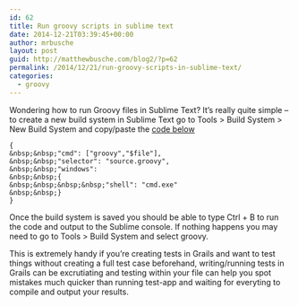 ```yaml
---
id: 62
title: Run groovy scripts in sublime text
date: 2014-12-21T03:39:45+00:00
author: mrbusche
layout: post
guid: http://matthewbusche.com/blog2/?p=62
permalink: /2014/12/21/run-groovy-scripts-in-sublime-text/
categories:
  - groovy
---
```

Wondering how to run Groovy files in Sublime Text? It&#8217;s really quite simple &#8211; to create a new build system in Sublime Text go to Tools > Build System > New Build System and copy/paste the [code below](https://gist.github.com/kdabir/2203530)

    {
    &nbsp;&nbsp;"cmd": ["groovy","$file"],
    &nbsp;&nbsp;"selector": "source.groovy",
    &nbsp;&nbsp;"windows":
    &nbsp;&nbsp;{
    &nbsp;&nbsp;&nbsp;&nbsp;"shell": "cmd.exe"
    &nbsp;&nbsp;}
    }
    

Once the build system is saved you should be able to type Ctrl + B to run the code and output to the Sublime console. If nothing happens you may need to go to Tools > Build System and select groovy.

This is extremely handy if you&#8217;re creating tests in Grails and want to test things without creating a full test case beforehand, writing/running tests in Grails can be excrutiating and testing within your file can help you spot mistakes much quicker than running test-app and waiting for everyting to compile and output your results.